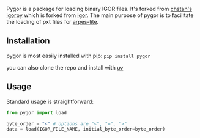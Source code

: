 Pygor is a package for loading binary IGOR files. It's forked from [chstan's igorpy](https://github.com/chstan/igorpy) which is forked from [igor](https://github.com/wking/igor). The main purpose of pygor is to facilitate the loading of pxt files for [arpes-lite](https://github.com/jgobbo/arpes-lite).

Installation
------------

pygor is most easily installed with pip: `pip install pygor`

you can also clone the repo and install with [uv](https://docs.astral.sh/uv/)

Usage
-----

Standard usage is straightforward:

```python
from pygor import load

byte_order = "<" # options are "<", "=", ">"
data = load(IGOR_FILE_NAME, initial_byte_order=byte_order)
```

